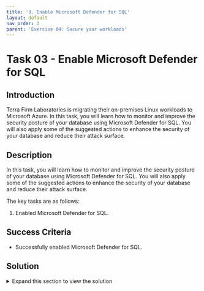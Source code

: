 ```yaml
---
title: '3. Enable Microsoft Defender for SQL'
layout: default
nav_order: 3
parent: 'Exercise 04: Secure your workloads'
---
```


# Task 03 - Enable Microsoft Defender for SQL

## Introduction

Terra Firm Laboratories is migrating their on-premises Linux workloads to Microsoft Azure. In this task, you will learn how to monitor and improve the security posture of your database using Microsoft Defender for SQL. You will also apply some of the suggested actions to enhance the security of your database and reduce their attack surface.

## Description

In this task, you will learn how to monitor and improve the security posture of your database using Microsoft Defender for SQL. You will also apply some of the suggested actions to enhance the security of your database and reduce their attack surface.

The key tasks are as follows:

1. Enabled Microsoft Defender for SQL.

## Success Criteria

* Successfully enabled Microsoft Defender for SQL.

## Solution

<details markdown="block">
<summary>Expand this section to view the solution</summary>

1. Sign in to the [Azure Portal](https://portal.azure.com). Ensure that you're using a subscription associated with the same resources you created during the lab set up.

1. In the **Search resources, services, and docs** box at the top of the portal, search for **Microsoft Defender for Cloud**, then select the **Microsoft Defender for Cloud** service.

1. In the **Management** section, select **Environment settings**.

1. Select the relevant subscription.

1. On the **Defender plans** page, locate the **Databases** plan and select **Select types**.

1. Toggle the **Open-source relational databases** plan to **On**.

1. Select **Continue** and then **Save**.

</details>
